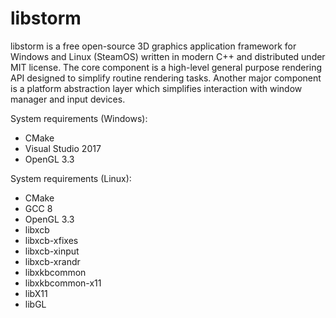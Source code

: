 libstorm
=====

libstorm is a free open-source 3D graphics application framework for Windows and Linux (SteamOS) written in modern C++ and distributed under MIT license. The core component is a high-level general purpose rendering API designed to simplify routine rendering tasks. Another major component is a platform abstraction layer which simplifies interaction with window manager and input devices.

System requirements (Windows):
* CMake
* Visual Studio 2017
* OpenGL 3.3

System requirements (Linux):
* CMake
* GCC 8
* OpenGL 3.3
* libxcb
* libxcb-xfixes
* libxcb-xinput
* libxcb-xrandr
* libxkbcommon
* libxkbcommon-x11
* libX11
* libGL
